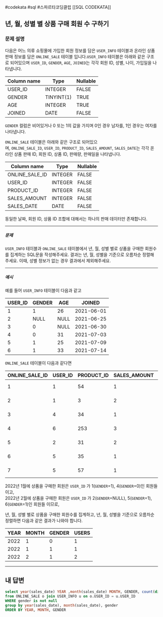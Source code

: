 #codekata #sql #스파르타코딩클럽 [[SQL CODEKATA]]

## 년, 월, 성별 별 상품 구매 회원 수 구하기

### 문제 설명
다음은 어느 의류 쇼핑몰에 가입한 회원 정보를 담은 `USER_INFO` 테이블과 온라인 상품 판매 정보를 담은 `ONLINE_SALE` 테이블 입니다.`USER_INFO` 테이블은 아래와 같은 구조로 되어있으며 `USER_ID`, `GENDER`, `AGE`, `JOINED`는 각각 회원 ID, 성별, 나이, 가입일을 나타냅니다.

|Column name|Type|Nullable|
|---|---|---|
|USER_ID|INTEGER|FALSE|
|GENDER|TINYINT(1)|TRUE|
|AGE|INTEGER|TRUE|
|JOINED|DATE|FALSE|

`GENDER` 컬럼은 비어있거나 0 또는 1의 값을 가지며 0인 경우 남자를, 1인 경우는 여자를 나타냅니다.

`ONLINE_SALE` 테이블은 아래와 같은 구조로 되어있으며, `ONLINE_SALE_ID`, `USER_ID`, `PRODUCT_ID`, `SALES_AMOUNT`, `SALES_DATE`는 각각 온라인 상품 판매 ID, 회원 ID, 상품 ID, 판매량, 판매일을 나타냅니다.

|Column name|Type|Nullable|
|---|---|---|
|ONLINE_SALE_ID|INTEGER|FALSE|
|USER_ID|INTEGER|FALSE|
|PRODUCT_ID|INTEGER|FALSE|
|SALES_AMOUNT|INTEGER|FALSE|
|SALES_DATE|DATE|FALSE|

동일한 날짜, 회원 ID, 상품 ID 조합에 대해서는 하나의 판매 데이터만 존재합니다.

---
##### 문제
`USER_INFO` 테이블과 `ONLINE_SALE` 테이블에서 년, 월, 성별 별로 상품을 구매한 회원수를 집계하는 SQL문을 작성해주세요. 결과는 년, 월, 성별을 기준으로 오름차순 정렬해주세요. 이때, 성별 정보가 없는 경우 결과에서 제외해주세요.

---
##### 예시
예를 들어 `USER_INFO` 테이블이 다음과 같고

|USER_ID|GENDER|AGE|JOINED|
|---|---|---|---|
|1|1|26|2021-06-01|
|2|NULL|NULL|2021-06-25|
|3|0|NULL|2021-06-30|
|4|0|31|2021-07-03|
|5|1|25|2021-07-09|
|6|1|33|2021-07-14|

`ONLINE_SALE` 테이블이 다음과 같다면

|ONLINE_SALE_ID|USER_ID|PRODUCT_ID|SALES_AMOUNT|SALES_DATE|
|---|---|---|---|---|
|1|1|54|1|2022-01-01|
|2|1|3|2|2022-01-25|
|3|4|34|1|2022-01-30|
|4|6|253|3|2022-02-03|
|5|2|31|2|2022-02-09|
|6|5|35|1|2022-02-14|
|7|5|57|1|2022-02-18|

2022년 1월에 상품을 구매한 회원은 `USER_ID` 가 1(`GENDER`=1), 4(`GENDER`=0)인 회원들이고,  
2022년 2월에 상품을 구매한 회원은 `USER_ID` 가 2(`GENDER`=NULL), 5(`GENDER`=1), 6(`GENDER`=1)인 회원들 이므로,

년, 월, 성별 별로 상품을 구매한 회원수를 집계하고, 년, 월, 성별을 기준으로 오름차순 정렬하면 다음과 같은 결과가 나와야 합니다.

|YEAR|MONTH|GENDER|USERS|
|---|---|---|---|
|2022|1|0|1|
|2022|1|1|1|
|2022|2|1|2|

---

## 내 답변

```sql
select year(sales_date) YEAR ,month(sales_date) MONTH, GENDER, count(distinct(o.USER_ID)) USERS
from ONLINE_SALE o join USER_INFO u on o.USER_ID = u.USER_ID
WHERE gender is not null
group by year(sales_date), month(sales_date), gender
ORDER BY YEAR, MONTH, GENDER
```